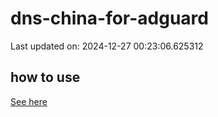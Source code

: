 # dns-china-for-adguard

Last updated on: 2024-12-27 00:23:06.625312

## how to use

[See here](https://github.com/AdguardTeam/AdGuardHome/wiki/Configuration#upstreams-from-file)